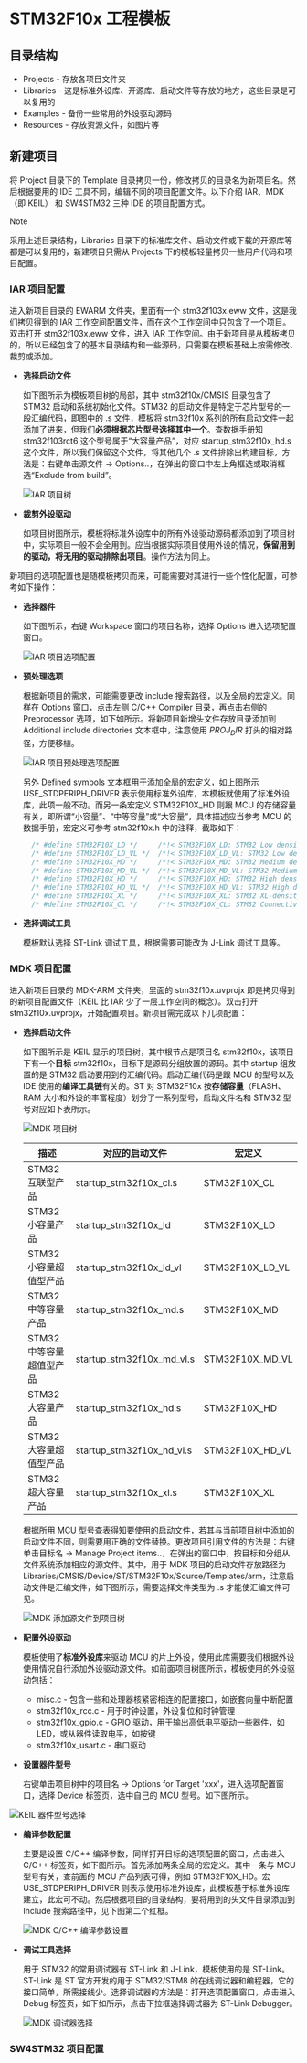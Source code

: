 # STM32F10x 工程模板

## 目录结构

* Projects - 存放各项目文件夹
* Libraries - 这是标准外设库、开源库、启动文件等存放的地方，这些目录是可以复用的
* Examples - 备份一些常用的外设驱动源码
* Resources - 存放资源文件，如图片等

## 新建项目

将 Project 目录下的 Template 目录拷贝一份，修改拷贝的目录名为新项目名。然后根据要用的 IDE 工具不同，编辑不同的项目配置文件。以下介绍 IAR、MDK（即 KEIL） 和 SW4STM32 三种 IDE 的项目配置方式。

> [!NOTE]
> 采用上述目录结构，Libraries 目录下的标准库文件、启动文件或下载的开源库等都是可以复用的，新建项目只需从 Projects 下的模板轻量拷贝一些用户代码和项目配置。

###  IAR 项目配置

进入新项目目录的 EWARM 文件夹，里面有一个 stm32f103x.eww 文件，这是我们拷贝得到的 IAR 工作空间配置文件，而在这个工作空间中只包含了一个项目。双击打开 stm32f103x.eww 文件，进入 IAR 工作空间。由于新项目是从模板拷贝的，所以已经包含了的基本目录结构和一些源码，只需要在模板基础上按需修改、裁剪或添加。

- **选择启动文件**

  如下图所示为模板项目树的局部，其中 stm32f10x/CMSIS 目录包含了 STM32 启动和系统初始化文件。STM32 的启动文件是特定于芯片型号的一段汇编代码，即图中的 .s 文件，模板将 stm32f10x 系列的所有启动文件一起添加了进来，但我们**必须根据芯片型号选择其中一个**。查数据手册知 stm32f103rct6 这个型号属于“大容量产品”，对应 startup_stm32f10x_hd.s 这个文件，所以我们保留这个文件，将其他几个 .s 文件排除出构建目标，方法是：右键单击源文件 -> Options..，在弹出的窗口中左上角框选或取消框选“Exclude from build”。

  ![IAR 项目树](Resources/Snipaste_2021-07-05_01-04-00.png)
  
- **裁剪外设驱动**
  
  如项目树图所示，模板将标准外设库中的所有外设驱动源码都添加到了项目树中，实际项目一般不会全用到。应当根据实际项目使用外设的情况，**保留用到的驱动，将无用的驱动排除出项目**。操作方法为同上。

新项目的选项配置也是随模板拷贝而来，可能需要对其进行一些个性化配置，可参考如下操作：

- **选择器件**

  如下图所示，右键 Workspace 窗口的项目名称，选择 Options 进入选项配置窗口。

  ![IAR 项目选项配置](Resources/image-20210705001514146.png)

- **预处理选项**

  根据新项目的需求，可能需要更改 include 搜索路径，以及全局的宏定义。同样在 Options 窗口，点击左侧 C/C++ Compiler 目录，再点击右侧的 Preprocessor 选项，如下如所示。将新项目新增头文件存放目录添加到 Additional include directories 文本框中，注意使用 $PROJ_DIR$ 打头的相对路径，方便移植。

  ![IAR 项目预处理选项配置](Resources/Snipaste_2021-07-05_00-49-44.png)

  另外 Defined symbols 文本框用于添加全局的宏定义，如上图所示 USE_STDPERIPH_DRIVER 表示使用标准外设库，本模板就使用了标准外设库，此项一般不动。而另一条宏定义 STM32F10X_HD 则跟 MCU 的存储容量有关，即所谓“小容量”、“中等容量”或“大容量”，具体描述应当参考 MCU 的数据手册，宏定义可参考 stm32f10x.h 中的注释，截取如下：

  ```C
    /* #define STM32F10X_LD */     /*!< STM32F10X_LD: STM32 Low density devices */
    /* #define STM32F10X_LD_VL */  /*!< STM32F10X_LD_VL: STM32 Low density Value Line devices */  
    /* #define STM32F10X_MD */     /*!< STM32F10X_MD: STM32 Medium density devices */
    /* #define STM32F10X_MD_VL */  /*!< STM32F10X_MD_VL: STM32 Medium density Value Line devices */  
    /* #define STM32F10X_HD */     /*!< STM32F10X_HD: STM32 High density devices */
    /* #define STM32F10X_HD_VL */  /*!< STM32F10X_HD_VL: STM32 High density value line devices */  
    /* #define STM32F10X_XL */     /*!< STM32F10X_XL: STM32 XL-density devices */
    /* #define STM32F10X_CL */     /*!< STM32F10X_CL: STM32 Connectivity line devices */
  ```
  
- **选择调试工具**

  模板默认选择 ST-Link 调试工具，根据需要可能改为 J-Link 调试工具等。

### MDK 项目配置

进入新项目目录的 MDK-ARM 文件夹，里面的 stm32f10x.uvprojx 即是拷贝得到的新项目配置文件（KEIL 比 IAR 少了一层工作空间的概念）。双击打开 stm32f10x.uvprojx，开始配置项目。新项目需完成以下几项配置：

- **选择启动文件**

  如下图所示是 KEIL 显示的项目树，其中根节点是项目名 stm32f10x，该项目下有一个**目标** stm32f10x，目标下是源码分组放置的源码。其中 startup 组放置的是 STM32 启动要用到的汇编代码。启动汇编代码是跟 MCU 的型号以及 IDE 使用的**编译工具链**有关的。ST 对 STM32F10x 按**存储容量**（FLASH、RAM 大小和外设的丰富程度）划分了一系列型号，启动文件名和 STM32 型号对应如下表所示。

  ![MDK 项目树](Resources/Snipaste_2021-07-05_22-24-18.png)

  | 描述                     | 对应的启动文件            | 宏定义       |
  | ------------------------ | ---------------------- | ----------- |
  | STM32 互联型产品         | startup_stm32f10x_cl.s    | STM32F10X_CL |
  | STM32 小容量产品   | startup_stm32f10x_ld   | STM32F10X_LD |
  | STM32 小容量超值型产品   | startup_stm32f10x_ld_vl  | STM32F10X_LD_VL|
  | STM32 中等容量产品       | startup_stm32f10x_md.s  | STM32F10X_MD |
  | STM32 中等容量超值型产品 | startup_stm32f10x_md_vl.s | STM32F10X_MD_VL |
  | STM32 大容量产品         | startup_stm32f10x_hd.s    | STM32F10X_HD |
  | STM32 大容量超值型产品 | startup_stm32f10x_hd_vl.s | STM32F10X_HD_VL |
  | STM32 超大容量产品 | startup_stm32f10x_xl.s | STM32F10X_XL |

  根据所用 MCU 型号查表得知要使用的启动文件，若其与当前项目树中添加的启动文件不同，则需要用正确的文件替换。更改项目引用文件的方法是：右键单击目标名 -> Manage Project items..，在弹出的窗口中，按目标和分组从文件系统添加相应的源文件。其中，用于 MDK 项目的启动文件存放路径为 Libraries/CMSIS/Device/ST/STM32F10x/Source/Templates/arm，注意启动文件是汇编文件，如下图所示，需要选择文件类型为 .s 才能使汇编文件可见。

  ![MDK 添加源文件到项目树](Resources/Snipaste_2021-07-06_01-28-14.png)

- **配置外设驱动**

  模板使用了**标准外设库**来驱动 MCU 的片上外设，使用此库需要我们根据外设使用情况自行添加外设驱动源文件。如前面项目树图所示，模板使用的外设驱动包括：
  
  - misc.c - 包含一些和处理器核紧密相连的配置接口，如嵌套向量中断配置
  - stm32f10x_rcc.c - 用于时钟设置，外设复位和时钟管理  
  - stm32f10x_gpio.c - GPIO 驱动，用于输出高低电平驱动一些器件，如 LED，或从器件读取电平，如按键
  - stm32f10x_usart.c - 串口驱动
  
- **设置器件型号**

  右键单击项目树中的项目名 -> Options for Target 'xxx'，进入选项配置窗口，选择 Device 标签页，选中自己的 MCU 型号。如下图所示。

![KEIL 器件型号选择](Resources/Snipaste_2021-07-06_01-45-25.png)

- **编译参数配置**

  主要是设置 C/C++ 编译参数，同样打开目标的选项配置的窗口，点击进入 C/C++ 标签页，如下图所示。首先添加两条全局的宏定义。其中一条与 MCU 型号有关，查前面的 MCU 产品列表可得，例如 STM32F10X_HD。宏 USE_STDPERIPH_DRIVER 则表示使用标准外设库，此模板基于标准外设库建立，此宏可不动。然后根据项目的目录结构，要将用到的头文件目录添加到 Include 搜索路径中，见下图第二个红框。

  ![MDK C/C++ 编译参数设置](Resources/Snipaste_2021-07-06_01-54-23.png)

- **调试工具选择**

  用于 STM32 的常用调试器有 ST-Link 和 J-Link，模板使用的是 ST-Link。ST-Link 是 ST 官方开发的用于 STM32/STM8 的在线调试器和编程器，它的接口简单，所需接线少。选择调试器的方法是：打开选项配置窗口，点击进入 Debug 标签页，如下如所示，点击下拉框选择调试器为 ST-Link Debugger。
  
  ![MDK 调试器选择](Resources/Snipaste_2021-07-07_22-28-39.png)

### SW4STM32 项目配置